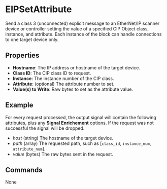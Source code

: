 EIPSetAttribute
============
Send a class 3 (unconnected) explicit message to an EtherNet/IP scanner device or controller setting the value of a specified CIP Object class, instance, and attribute. Each instance of the block can handle connections to one target device only.

Properties
----------
- **Hostname**: The IP address or hostname of the target device.
- **Class ID**: The CIP class ID to request.
- **Instance**: The instance number of the CIP class.
- **Attribute**: (optional) The attribute number to set.
- **Value(s) to Write**: Raw bytes to set as the attribute value.

Example
-------
For every request processed, the output signal will contain the following attributes, plus any **Signal Enrichement** options. If the request was not successful the signal will be dropped.
  - *host* (string) The hostname of the target device.
  - *path* (array) The requested path, such as [`class_id`, `instance_num`, `attribute_num`].
  - *value* (bytes) The raw bytes sent in the request.

Commands
--------
None
